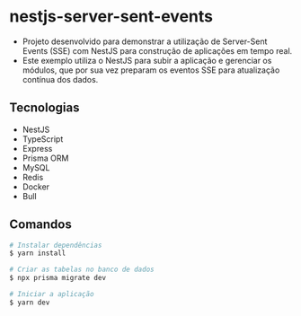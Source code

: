 # nestjs-server-sent-events

- Projeto desenvolvido para demonstrar a utilização de Server-Sent Events (SSE) com NestJS para construção de aplicações em tempo real.
- Este exemplo utiliza o NestJS para subir a aplicação e gerenciar os módulos, que por sua vez preparam os eventos SSE para atualização contínua dos dados.

## Tecnologias
- NestJS
- TypeScript
- Express
- Prisma ORM
- MySQL
- Redis
- Docker
- Bull


## Comandos
```bash
# Instalar dependências
$ yarn install

# Criar as tabelas no banco de dados
$ npx prisma migrate dev

# Iniciar a aplicação
$ yarn dev
